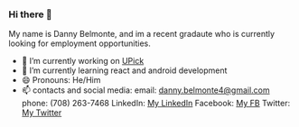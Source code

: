 ### Hi there 👋

My name is Danny Belmonte, and im a recent gradaute who is currently looking for employment opportunities. 
  - 🔭 I’m currently working on [UPick](https://twitter.com/UPickTweets?s=07&fbclid=IwAR1KpuTKgakB5iKCxlMjZuK4CU6nD17iWDixlceK8ALKZ0el-Wx3F4Asd6E)
  - 🌱 I’m currently learning react and android development
  - 😄 Pronouns: He/Him
  - 📫 contacts and social media: 
          email: danny.belmonte4@gmail.com
          phone: (708) 263-7468
          LinkedIn: [My LinkedIn](https://www.linkedin.com/in/belmontedanny/)
          Facebook: [My FB](https://www.facebook.com/danny.belmonte.9/)
          Twitter: [My Twitter](https://twitter.com/dbvalid)
          
          
      
<!--
**dbelmo2/dbelmo2** is a ✨ _special_ ✨ repository because its `README.md` (this file) appears on your GitHub profile.

Here are some ideas to get you started:

- 👯 I’m looking to collaborate on ...
- 🤔 I’m looking for help with ...
- 💬 Ask me about ...
- ⚡ Fun fact: ...
-->
